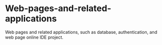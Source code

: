 # Web-pages-and-related-applications
Web pages and related applications, such as database, authentication, and web page online IDE project.
